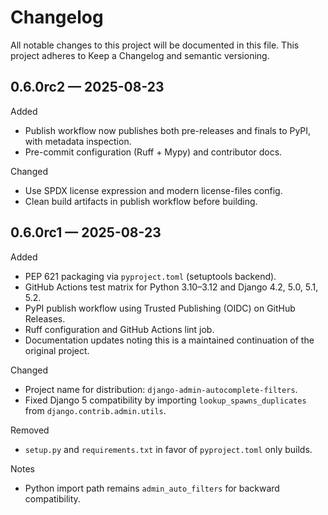 Changelog
=========

All notable changes to this project will be documented in this file.
This project adheres to Keep a Changelog and semantic versioning.

0.6.0rc2 — 2025-08-23
---------------------

Added
- Publish workflow now publishes both pre-releases and finals to PyPI, with metadata inspection.
- Pre-commit configuration (Ruff + Mypy) and contributor docs.

Changed
- Use SPDX license expression and modern license-files config.
- Clean build artifacts in publish workflow before building.

0.6.0rc1 — 2025-08-23
---------------------

Added
- PEP 621 packaging via `pyproject.toml` (setuptools backend).
- GitHub Actions test matrix for Python 3.10–3.12 and Django 4.2, 5.0, 5.1, 5.2.
- PyPI publish workflow using Trusted Publishing (OIDC) on GitHub Releases.
- Ruff configuration and GitHub Actions lint job.
- Documentation updates noting this is a maintained continuation of the original project.

Changed
- Project name for distribution: `django-admin-autocomplete-filters`.
- Fixed Django 5 compatibility by importing `lookup_spawns_duplicates` from `django.contrib.admin.utils`.

Removed
- `setup.py` and `requirements.txt` in favor of `pyproject.toml` only builds.

Notes
- Python import path remains `admin_auto_filters` for backward compatibility.
